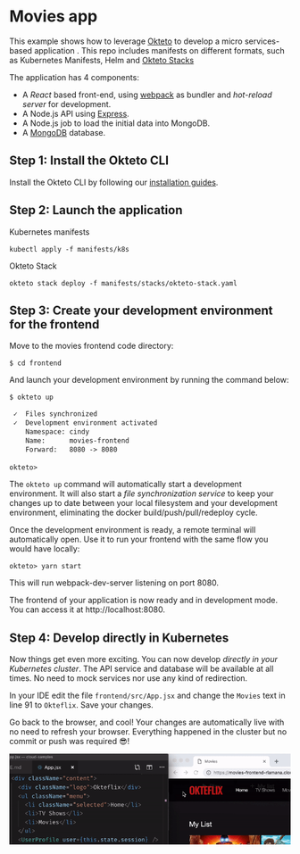 # Movies  app

This example shows how to leverage [Okteto](https://github.com/okteto/okteto) to develop a micro services-based application . This repo includes manifests on different formats, such as Kubernetes Manifests, Helm and [Okteto Stacks](https://github.com/okteto/stacks)

The application has 4 components:

- A *React* based front-end, using [webpack](https://webpack.js.org) as bundler and *hot-reload server* for development.
- A  Node.js API using [Express](https://expressjs.com).
- A Node.js job to load the initial data into MongoDB.
- A [MongoDB](https://www.mongodb.com) database.

## Step 1: Install the Okteto CLI

Install the Okteto CLI by following our [installation guides](https://github.com/okteto/okteto/blob/master/docs/installation.md).

## Step 2: Launch the application

Kubernetes manifests

```console
kubectl apply -f manifests/k8s
```

Okteto Stack

```console
okteto stack deploy -f manifests/stacks/okteto-stack.yaml
```

## Step 3: Create your development environment for the frontend

Move to the movies frontend code directory:

```console
$ cd frontend
```

And launch your development environment by running the command below:

```console
$ okteto up
````

```console
 ✓  Files synchronized
 ✓  Development environment activated
    Namespace: cindy
    Name:      movies-frontend
    Forward:   8080 -> 8080

okteto> 
```

The `okteto up` command will automatically start a development environment. It will also start a *file synchronization service* to keep your changes up to date between your local filesystem and your development environment, eliminating the docker build/push/pull/redeploy cycle.

Once the development environment is ready, a remote terminal will automatically open. Use it to run your frontend with the same flow you would have locally:

```console
okteto> yarn start
```

This will run webpack-dev-server listening on port 8080.

The frontend of your application is now ready and in development mode. You can access it at http://localhost:8080.

## Step 4: Develop directly in Kubernetes

Now things get even more exciting. You can now develop *directly in your Kubernetes cluster*. The API service and database will be available at all times. No need to mock services nor use any kind of redirection.

In your IDE edit the file `frontend/src/App.jsx` and change the `Movies` text in line 91 to `Okteflix`. Save your changes.

Go back to the browser, and cool! Your changes are automatically live with no need to refresh your browser. Everything happened in the cluster but no commit or push was required 😎!

<p align="center"><img src="frontend/static/okteflix.gif" width="650" /></p>
